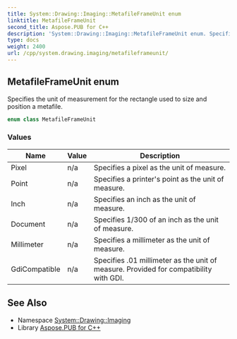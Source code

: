 ```yaml
---
title: System::Drawing::Imaging::MetafileFrameUnit enum
linktitle: MetafileFrameUnit
second_title: Aspose.PUB for C++
description: 'System::Drawing::Imaging::MetafileFrameUnit enum. Specifies the unit of measurement for the rectangle used to size and position a metafile in C++.'
type: docs
weight: 2400
url: /cpp/system.drawing.imaging/metafileframeunit/
---
```

## MetafileFrameUnit enum


Specifies the unit of measurement for the rectangle used to size and position a metafile.

```cpp
enum class MetafileFrameUnit
```

### Values

| Name | Value | Description |
| --- | --- | --- |
| Pixel | n/a | Specifies a pixel as the unit of measure. |
| Point | n/a | Specifies a printer's point as the unit of measure. |
| Inch | n/a | Specifies an inch as the unit of measure. |
| Document | n/a | Specifies 1/300 of an inch as the unit of measure. |
| Millimeter | n/a | Specifies a millimeter as the unit of measure. |
| GdiCompatible | n/a | Specifies .01 millimeter as the unit of measure. Provided for compatibility with GDI. |

## See Also

* Namespace [System::Drawing::Imaging](../)
* Library [Aspose.PUB for C++](../../)
